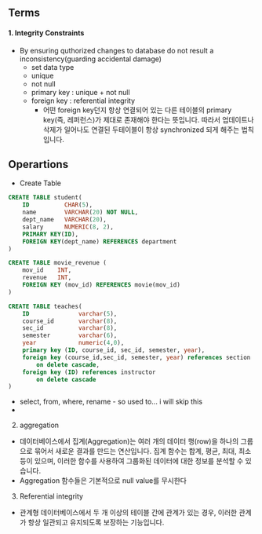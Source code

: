 Terms
-----
#### 1. Integrity Constraints
- By ensuring quthorized changes to database do not result a inconsistency(guarding accidental damage)
    - set data type
    - unique
    - not null
    - primary key : unique + not null
    - foreign key : referential integrity
        - 어떤 foreign key던지 항상 연결되어 있는 다른 테이블의 primary key(즉, 레퍼런스)가 제대로 존재해야 한다는 뜻입니다. 따라서 업데이트나 삭제가 일어나도 연결된 두테이블이 항상 synchronized 되게 해주는 법칙입니다. 

Operartions
-----------
- Create Table
```sql
CREATE TABLE student(
    ID          CHAR(5),
    name        VARCHAR(20) NOT NULL,
    dept_name   VARCHAR(20),
    salary      NUMERIC(8, 2),
    PRIMARY KEY(ID),
    FOREIGN KEY(dept_name) REFERENCES department
)

CREATE TABLE movie_revenue (
    mov_id    INT,
    revenue   INT,
    FOREIGN KEY (mov_id) REFERENCES movie(mov_id)
)

CREATE TABLE teaches(
    ID	    		varchar(5), 
	course_id		varchar(8),
	sec_id			varchar(8), 
	semester		varchar(6),
	year			numeric(4,0),
	primary key (ID, course_id, sec_id, semester, year),
	foreign key (course_id,sec_id, semester, year) references section
		on delete cascade,
	foreign key (ID) references instructor
	    on delete cascade
)
```
- select, from, where, rename - so used to... i will skip this
- 

2. aggregation
- 데이터베이스에서 집계(Aggregation)는 여러 개의 데이터 행(row)을 하나의 그룹으로 묶어서 새로운 결과를 만드는 연산입니다. 집계 함수는 합계, 평균, 최대, 최소 등이 있으며, 이러한 함수를 사용하여 그룹화된 데이터에 대한 정보를 분석할 수 있습니다.
- Aggregation 함수들은 기본적으로 null value를 무시한다

3. Referential integrity
- 관계형 데이터베이스에서 두 개 이상의 테이블 간에 관계가 있는 경우, 이러한 관계가 항상 일관되고 유지되도록 보장하는 기능입니다.


